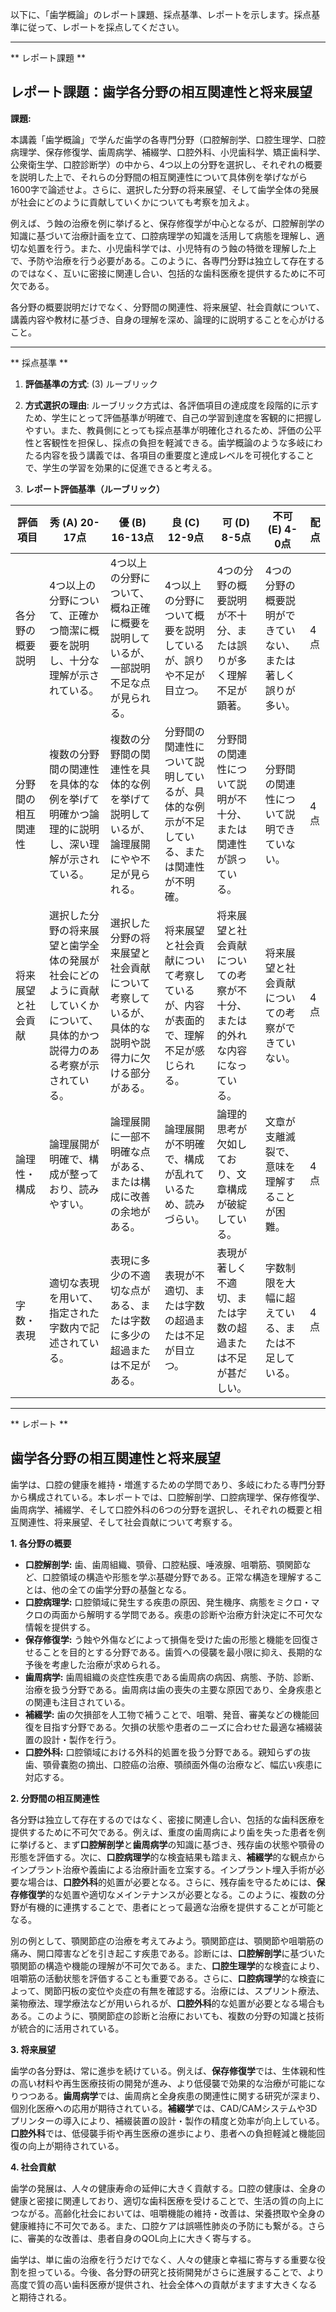 以下に、「歯学概論」のレポート課題、採点基準、レポートを示します。採点基準に従って、レポートを採点してください。

---------------------------------------
** レポート課題 **

## レポート課題：歯学各分野の相互関連性と将来展望

**課題:**

本講義「歯学概論」で学んだ歯学の各専門分野（口腔解剖学、口腔生理学、口腔病理学、保存修復学、歯周病学、補綴学、口腔外科、小児歯科学、矯正歯科学、公衆衛生学、口腔診断学）の中から、4つ以上の分野を選択し、それぞれの概要を説明した上で、それらの分野間の相互関連性について具体例を挙げながら1600字で論述せよ。さらに、選択した分野の将来展望、そして歯学全体の発展が社会にどのように貢献していくかについても考察を加えよ。

例えば、う蝕の治療を例に挙げると、保存修復学が中心となるが、口腔解剖学の知識に基づいて治療計画を立て、口腔病理学の知識を活用して病態を理解し、適切な処置を行う。また、小児歯科学では、小児特有のう蝕の特徴を理解した上で、予防や治療を行う必要がある。このように、各専門分野は独立して存在するのではなく、互いに密接に関連し合い、包括的な歯科医療を提供するために不可欠である。

各分野の概要説明だけでなく、分野間の関連性、将来展望、社会貢献について、講義内容や教材に基づき、自身の理解を深め、論理的に説明することを心がけること。




---------------------------------------
** 採点基準 **

1. **評価基準の方式**: (3) ルーブリック

2. **方式選択の理由**: ルーブリック方式は、各評価項目の達成度を段階的に示すため、学生にとって評価基準が明確で、自己の学習到達度を客観的に把握しやすい。また、教員側にとっても採点基準が明確化されるため、評価の公平性と客観性を担保し、採点の負担を軽減できる。歯学概論のような多岐にわたる内容を扱う講義では、各項目の重要度と達成レベルを可視化することで、学生の学習を効果的に促進できると考える。

3. **レポート評価基準（ルーブリック）**

| 評価項目 | 秀 (A) 20-17点 | 優 (B) 16-13点 | 良 (C) 12-9点 | 可 (D) 8-5点 | 不可 (E) 4-0点 | 配点 |
|---|---|---|---|---|---|---|
| 各分野の概要説明 | 4つ以上の分野について、正確かつ簡潔に概要を説明し、十分な理解が示されている。 | 4つ以上の分野について、概ね正確に概要を説明しているが、一部説明不足な点が見られる。 | 4つ以上の分野について概要を説明しているが、誤りや不足が目立つ。 | 4つの分野の概要説明が不十分、または誤りが多く理解不足が顕著。 | 4つの分野の概要説明ができていない、または著しく誤りが多い。 | 4点 |
| 分野間の相互関連性 | 複数の分野間の関連性を具体的な例を挙げて明確かつ論理的に説明し、深い理解が示されている。 | 複数の分野間の関連性を具体的な例を挙げて説明しているが、論理展開にやや不足が見られる。 | 分野間の関連性について説明しているが、具体的な例示が不足している、または関連性が不明確。 | 分野間の関連性について説明が不十分、または関連性が誤っている。 | 分野間の関連性について説明できていない。 | 4点 |
| 将来展望と社会貢献 | 選択した分野の将来展望と歯学全体の発展が社会にどのように貢献していくかについて、具体的かつ説得力のある考察が示されている。 | 選択した分野の将来展望と社会貢献について考察しているが、具体的な説明や説得力に欠ける部分がある。 | 将来展望と社会貢献について考察しているが、内容が表面的で、理解不足が感じられる。 | 将来展望と社会貢献についての考察が不十分、または的外れな内容になっている。 | 将来展望と社会貢献についての考察ができていない。 | 4点 |
| 論理性・構成 | 論理展開が明確で、構成が整っており、読みやすい。 | 論理展開に一部不明確な点がある、または構成に改善の余地がある。 | 論理展開が不明確で、構成が乱れているため、読みづらい。 | 論理的思考が欠如しており、文章構成が破綻している。 | 文章が支離滅裂で、意味を理解することが困難。 | 4点 |
| 字数・表現 | 適切な表現を用いて、指定された字数内で記述されている。 | 表現に多少の不適切な点がある、または字数に多少の超過または不足がある。 | 表現が不適切、または字数の超過または不足が目立つ。 | 表現が著しく不適切、または字数の超過または不足が甚だしい。 | 字数制限を大幅に超えている、または不足している。 | 4点 |


---------------------------------------
** レポート **
## 歯学各分野の相互関連性と将来展望

歯学は、口腔の健康を維持・増進するための学問であり、多岐にわたる専門分野から構成されている。本レポートでは、口腔解剖学、口腔病理学、保存修復学、歯周病学、補綴学、そして口腔外科の6つの分野を選択し、それぞれの概要と相互関連性、将来展望、そして社会貢献について考察する。

**1. 各分野の概要**

* **口腔解剖学:** 歯、歯周組織、顎骨、口腔粘膜、唾液腺、咀嚼筋、顎関節など、口腔領域の構造や形態を学ぶ基礎分野である。正常な構造を理解することは、他の全ての歯学分野の基盤となる。
* **口腔病理学:** 口腔領域に発生する疾患の原因、発生機序、病態をミクロ・マクロの両面から解明する学問である。疾患の診断や治療方針決定に不可欠な情報を提供する。
* **保存修復学:** う蝕や外傷などによって損傷を受けた歯の形態と機能を回復させることを目的とする分野である。歯質への侵襲を最小限に抑え、長期的な予後を考慮した治療が求められる。
* **歯周病学:** 歯周組織の炎症性疾患である歯周病の病因、病態、予防、診断、治療を扱う分野である。歯周病は歯の喪失の主要な原因であり、全身疾患との関連も注目されている。
* **補綴学:** 歯の欠損部を人工物で補うことで、咀嚼、発音、審美などの機能回復を目指す分野である。欠損の状態や患者のニーズに合わせた最適な補綴装置の設計・製作を行う。
* **口腔外科:** 口腔領域における外科的処置を扱う分野である。親知らずの抜歯、顎骨嚢胞の摘出、口腔癌の治療、顎顔面外傷の治療など、幅広い疾患に対応する。

**2. 分野間の相互関連性**

各分野は独立して存在するのではなく、密接に関連し合い、包括的な歯科医療を提供するために不可欠である。例えば、重度の歯周病により歯を失った患者を例に挙げると、まず**口腔解剖学**と**歯周病学**の知識に基づき、残存歯の状態や顎骨の形態を評価する。次に、**口腔病理学**的な検査結果も踏まえ、**補綴学**的な観点からインプラント治療や義歯による治療計画を立案する。インプラント埋入手術が必要な場合は、**口腔外科**的処置が必要となる。さらに、残存歯を守るためには、**保存修復学**的な処置や適切なメインテナンスが必要となる。このように、複数の分野が有機的に連携することで、患者にとって最適な治療を提供することが可能となる。

別の例として、顎関節症の治療を考えてみよう。顎関節症は、顎関節や咀嚼筋の痛み、開口障害などを引き起こす疾患である。診断には、**口腔解剖学**に基づいた顎関節の構造や機能の理解が不可欠である。また、**口腔生理学**的な検査により、咀嚼筋の活動状態を評価することも重要である。さらに、**口腔病理学**的な検査によって、関節円板の変位や炎症の有無を確認する。治療には、スプリント療法、薬物療法、理学療法などが用いられるが、**口腔外科**的な処置が必要となる場合もある。このように、顎関節症の診断と治療においても、複数の分野の知識と技術が統合的に活用されている。

**3. 将来展望**

歯学の各分野は、常に進歩を続けている。例えば、**保存修復学**では、生体親和性の高い材料や再生医療技術の開発が進み、より低侵襲で効果的な治療が可能になりつつある。**歯周病学**では、歯周病と全身疾患の関連性に関する研究が深まり、個別化医療への応用が期待されている。**補綴学**では、CAD/CAMシステムや3Dプリンターの導入により、補綴装置の設計・製作の精度と効率が向上している。**口腔外科**では、低侵襲手術や再生医療の進歩により、患者への負担軽減と機能回復の向上が期待されている。

**4. 社会貢献**

歯学の発展は、人々の健康寿命の延伸に大きく貢献する。口腔の健康は、全身の健康と密接に関連しており、適切な歯科医療を受けることで、生活の質の向上につながる。高齢化社会においては、咀嚼機能の維持・改善は、栄養摂取や全身の健康維持に不可欠である。また、口腔ケアは誤嚥性肺炎の予防にも繋がる。さらに、審美的な改善は、患者自身のQOL向上に大きく寄与する。

歯学は、単に歯の治療を行うだけでなく、人々の健康と幸福に寄与する重要な役割を担っている。今後、各分野の研究と技術開発がさらに進展することで、より高度で質の高い歯科医療が提供され、社会全体への貢献がますます大きくなると期待される。


